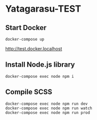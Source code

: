 # Yatagarasu-TEST

## Start Docker

```
docker-compose up
```

http://test.docker.localhost

## Install Node.js library

```
docker-compose exec node npm i 
```

## Compile SCSS

```
docker-compose exec node npm run dev
docker-compose exec node npm run watch
docker-compose exec node npm run prod 
```